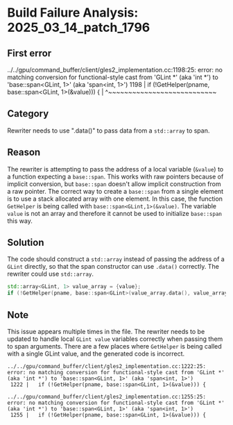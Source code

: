 # Build Failure Analysis: 2025_03_14_patch_1796

## First error

../../gpu/command_buffer/client/gles2_implementation.cc:1198:25: error: no matching conversion for functional-style cast from 'GLint *' (aka 'int *') to 'base::span<GLint, 1>' (aka 'span<int, 1>')
 1198 |   if (!GetHelper(pname, base::span<GLint, 1>(&value))) {
      |                         ^~~~~~~~~~~~~~~~~~~~~~~~~~~~

## Category
Rewriter needs to use ".data()" to pass data from a `std::array` to span.

## Reason
The rewriter is attempting to pass the address of a local variable (`&value`) to a function expecting a `base::span`. This works with raw pointers because of implicit conversion, but `base::span` doesn't allow implicit construction from a raw pointer. The correct way to create a `base::span` from a single element is to use a stack allocated array with one element. In this case, the function `GetHelper` is being called with `base::span<GLint,1>(&value)`. The variable `value` is not an array and therefore it cannot be used to initialize `base::span` this way.

## Solution
The code should construct a `std::array` instead of passing the address of a `GLint` directly, so that the span constructor can use `.data()` correctly. The rewriter could use `std::array`.

```c++
std::array<GLint, 1> value_array = {value};
if (!GetHelper(pname, base::span<GLint>(value_array.data(), value_array.size()))) {
```

## Note
This issue appears multiple times in the file. The rewriter needs to be updated to handle local `GLint value` variables correctly when passing them to span arguments. There are a few places where `GetHelper` is being called with a single GLint value, and the generated code is incorrect.
```
../../gpu/command_buffer/client/gles2_implementation.cc:1222:25: error: no matching conversion for functional-style cast from 'GLint *' (aka 'int *') to 'base::span<GLint, 1>' (aka 'span<int, 1>')
 1222 |   if (!GetHelper(pname, base::span<GLint, 1>(&value))) {

../../gpu/command_buffer/client/gles2_implementation.cc:1255:25: error: no matching conversion for functional-style cast from 'GLint *' (aka 'int *') to 'base::span<GLint, 1>' (aka 'span<int, 1>')
 1255 |   if (!GetHelper(pname, base::span<GLint, 1>(&value))) {